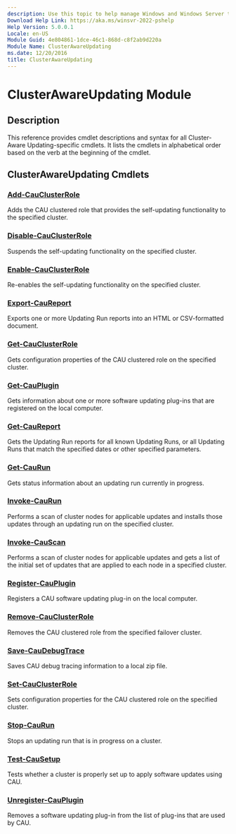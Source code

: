 ```yaml
---
description: Use this topic to help manage Windows and Windows Server technologies with Windows PowerShell.
Download Help Link: https://aka.ms/winsvr-2022-pshelp
Help Version: 5.0.0.1
Locale: en-US
Module Guid: 4e804861-1dce-46c1-868d-c8f2ab9d220a
Module Name: ClusterAwareUpdating
ms.date: 12/20/2016
title: ClusterAwareUpdating
---
```


# ClusterAwareUpdating Module
## Description
This reference provides cmdlet descriptions and syntax for all Cluster-Aware Updating-specific cmdlets. 
It lists the cmdlets in alphabetical order based on the verb at the beginning of the cmdlet.

## ClusterAwareUpdating Cmdlets
### [Add-CauClusterRole](./Add-CauClusterRole.md)
Adds the CAU clustered role that provides the self-updating functionality to the specified cluster.

### [Disable-CauClusterRole](./Disable-CauClusterRole.md)
Suspends the self-updating functionality on the specified cluster.

### [Enable-CauClusterRole](./Enable-CauClusterRole.md)
Re-enables the self-updating functionality on the specified cluster.

### [Export-CauReport](./Export-CauReport.md)
Exports one or more Updating Run reports into an HTML or CSV-formatted document.

### [Get-CauClusterRole](./Get-CauClusterRole.md)
Gets configuration properties of the CAU clustered role on the specified cluster.

### [Get-CauPlugin](./Get-CauPlugin.md)
Gets information about one or more software updating plug-ins that are registered on the local computer.

### [Get-CauReport](./Get-CauReport.md)
Gets the Updating Run reports for all known Updating Runs, or all Updating Runs that match the specified dates or other specified parameters.

### [Get-CauRun](./Get-CauRun.md)
Gets status information about an updating run currently in progress.

### [Invoke-CauRun](./Invoke-CauRun.md)
Performs a scan of cluster nodes for applicable updates and installs those updates through an updating run on the specified cluster.

### [Invoke-CauScan](./Invoke-CauScan.md)
Performs a scan of cluster nodes for applicable updates and gets a list of the initial set of updates that are applied to each node in a specified cluster.

### [Register-CauPlugin](./Register-CauPlugin.md)
Registers a CAU software updating plug-in on the local computer.

### [Remove-CauClusterRole](./Remove-CauClusterRole.md)
Removes the CAU clustered role from the specified failover cluster.

### [Save-CauDebugTrace](./Save-CauDebugTrace.md)
Saves CAU debug tracing information to a local zip file.

### [Set-CauClusterRole](./Set-CauClusterRole.md)
Sets configuration properties for the CAU clustered role on the specified cluster.

### [Stop-CauRun](./Stop-CauRun.md)
Stops an updating run that is in progress on a cluster.

### [Test-CauSetup](./Test-CauSetup.md)
Tests whether a cluster is properly set up to apply software updates using CAU.

### [Unregister-CauPlugin](./Unregister-CauPlugin.md)
Removes a software updating plug-in from the list of plug-ins that are used by CAU.


